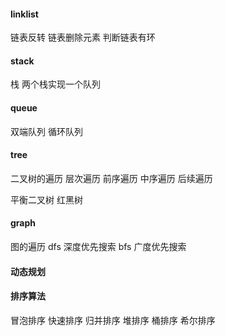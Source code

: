 
#### linklist
链表反转
链表删除元素
判断链表有环

#### stack 
栈
两个栈实现一个队列

#### queue
双端队列
循环队列

#### tree

二叉树的遍历
层次遍历
前序遍历
中序遍历
后续遍历

平衡二叉树
红黑树

#### graph

图的遍历
dfs 深度优先搜索
bfs 广度优先搜索

#### 动态规划




#### 排序算法
冒泡排序
快速排序
归并排序
堆排序
桶排序
希尔排序



